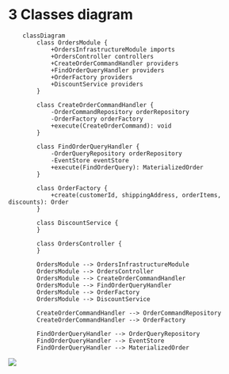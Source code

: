 # 3 Classes diagram

```
    classDiagram
        class OrdersModule {
            +OrdersInfrastructureModule imports
            +OrdersController controllers
            +CreateOrderCommandHandler providers
            +FindOrderQueryHandler providers
            +OrderFactory providers
            +DiscountService providers
        }

        class CreateOrderCommandHandler {
            -OrderCommandRepository orderRepository
            -OrderFactory orderFactory
            +execute(CreateOrderCommand): void
        }

        class FindOrderQueryHandler {
            -OrderQueryRepository orderRepository
            -EventStore eventStore
            +execute(FindOrderQuery): MaterializedOrder
        }

        class OrderFactory {
            +create(customerId, shippingAddress, orderItems, discounts): Order
        }

        class DiscountService {
        }

        class OrdersController {
        }

        OrdersModule --> OrdersInfrastructureModule
        OrdersModule --> OrdersController
        OrdersModule --> CreateOrderCommandHandler
        OrdersModule --> FindOrderQueryHandler
        OrdersModule --> OrderFactory
        OrdersModule --> DiscountService

        CreateOrderCommandHandler --> OrderCommandRepository
        CreateOrderCommandHandler --> OrderFactory

        FindOrderQueryHandler --> OrderQueryRepository
        FindOrderQueryHandler --> EventStore
        FindOrderQueryHandler --> MaterializedOrder
```

[![](https://mermaid.ink/img/pako:eNqNlMtqwzAQRX9FaNXS5Ae8KJQ8aBahtNkVb4Q0SQS2xowk0zTk36vYieOX0hgMkuaM53p0pSOXqIAnXGbC2rkWOxJ5alh4qhX2QQrIrlH5DNixjpyflzqwMlsS1pGXzhNcMJ0XSM4O4BkaR5hlQEw2wzY2IxAOKniGeS6Meg_vmS8IS6269FIbVbGfHuhwj6yopZAO6TAKzLWV6I3bAJVaQp85pabdk7jMVoOm7fgXFGh1VR7Py7d5P-GqEluTllD4AekdPA0lPCesRK1GBY93aiC2ij4kdVFCaFZYBAbNcERmt3CQuA6qSYtM_0IdGNXb6UTbdLL67SfprcMcaKUmzO51UWize1OKwNpJrXrlIA9jddlXG0rHy_V3_xgX1fZwH-sclen0lcWPyN2EW4kIFvVfhB_d_nsSOr4bIL12XX8_fiqa7w5Ow8OZjaI6Y9zQDd0z8n85i56F4-TAvnzCgw9zoVW4QytDpNztIYeUJ2GoYCt85lKemlNAhXe4ORjJk2AHmHBfqPDBy63Lk63IbFgl9Lt9MyuE-Ua8Rk9_X7X1nQ?type=png)](https://mermaid.live/edit#pako:eNqNlMtqwzAQRX9FaNXS5Ae8KJQ8aBahtNkVb4Q0SQS2xowk0zTk36vYieOX0hgMkuaM53p0pSOXqIAnXGbC2rkWOxJ5alh4qhX2QQrIrlH5DNixjpyflzqwMlsS1pGXzhNcMJ0XSM4O4BkaR5hlQEw2wzY2IxAOKniGeS6Meg_vmS8IS6269FIbVbGfHuhwj6yopZAO6TAKzLWV6I3bAJVaQp85pabdk7jMVoOm7fgXFGh1VR7Py7d5P-GqEluTllD4AekdPA0lPCesRK1GBY93aiC2ij4kdVFCaFZYBAbNcERmt3CQuA6qSYtM_0IdGNXb6UTbdLL67SfprcMcaKUmzO51UWize1OKwNpJrXrlIA9jddlXG0rHy_V3_xgX1fZwH-sclen0lcWPyN2EW4kIFvVfhB_d_nsSOr4bIL12XX8_fiqa7w5Ow8OZjaI6Y9zQDd0z8n85i56F4-TAvnzCgw9zoVW4QytDpNztIYeUJ2GoYCt85lKemlNAhXe4ORjJk2AHmHBfqPDBy63Lk63IbFgl9Lt9MyuE-Ua8Rk9_X7X1nQ)